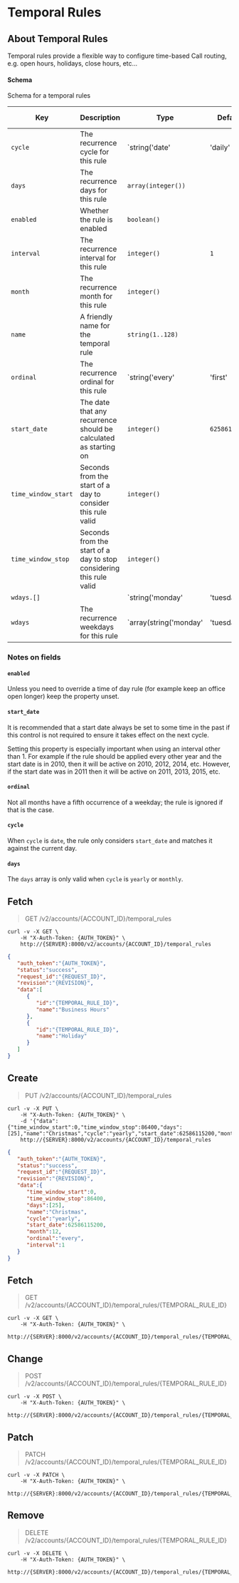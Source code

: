 # Temporal Rules

## About Temporal Rules

Temporal rules provide a flexible way to configure time-based Call routing, e.g. open hours, holidays, close hours, etc...

#### Schema

Schema for a temporal rules



Key | Description | Type | Default | Required | Support Level
--- | ----------- | ---- | ------- | -------- | -------------
`cycle` | The recurrence cycle for this rule | `string('date' | 'daily' | 'weekly' | 'monthly' | 'yearly')` |   | `true` | `supported`
`days` | The recurrence days for this rule | `array(integer())` |   | `false` | `supported`
`enabled` | Whether the rule is enabled | `boolean()` |   | `false` |  
`interval` | The recurrence interval for this rule | `integer()` | `1` | `false` | `supported`
`month` | The recurrence month for this rule | `integer()` |   | `false` | `supported`
`name` | A friendly name for the temporal rule | `string(1..128)` |   | `true` | `supported`
`ordinal` | The recurrence ordinal for this rule | `string('every' | 'first' | 'second' | 'third' | 'fourth' | 'fifth' | 'last')` |   | `false` | `supported`
`start_date` | The date that any recurrence should be calculated as starting on | `integer()` | `62586115200` | `false` | `supported`
`time_window_start` | Seconds from the start of a day to consider this rule valid | `integer()` |   | `false` | `supported`
`time_window_stop` | Seconds from the start of a day to stop considering this rule valid | `integer()` |   | `false` | `supported`
`wdays.[]` |   | `string('monday' | 'tuesday' | 'wednesday' | 'wensday' | 'thursday' | 'friday' | 'saturday' | 'sunday')` |   | `false` | `supported`
`wdays` | The recurrence weekdays for this rule | `array(string('monday' | 'tuesday' | 'wednesday' | 'wensday' | 'thursday' | 'friday' | 'saturday' | 'sunday'))` |   | `false` | `supported`



### Notes on fields

#### `enabled`

Unless you need to override a time of day rule (for example keep an office open longer) keep the property unset.

#### `start_date`

It is recommended that a start date always be set to some time in the past if this control is not required to ensure it takes effect on the next cycle.

Setting this property is especially important when using an interval other than 1. For example if the rule should be applied every other year and the start date is in 2010, then it will be active on 2010, 2012, 2014, etc. However, if the start date was in 2011 then it will be active on 2011, 2013, 2015, etc.

#### `ordinal`

Not all months have a fifth occurrence of a weekday; the rule is ignored if that is the case.

#### `cycle`

When `cycle` is `date`, the rule only considers `start_date` and matches it against the current day.

#### `days`

The `days` array is only valid when `cycle` is `yearly` or `monthly`.

## Fetch

> GET /v2/accounts/{ACCOUNT_ID}/temporal_rules

```shell
curl -v -X GET \
    -H "X-Auth-Token: {AUTH_TOKEN}" \
    http://{SERVER}:8000/v2/accounts/{ACCOUNT_ID}/temporal_rules
```
```json
{
   "auth_token":"{AUTH_TOKEN}",
   "status":"success",
   "request_id":"{REQUEST_ID}",
   "revision":"{REVISION}",
   "data":[
      {
         "id":"{TEMPORAL_RULE_ID}",
         "name":"Business Hours"
      },
      {
         "id":"{TEMPORAL_RULE_ID}",
         "name":"Holiday"
      }
   ]
}
```

## Create

> PUT /v2/accounts/{ACCOUNT_ID}/temporal_rules

```shell
curl -v -X PUT \
    -H "X-Auth-Token: {AUTH_TOKEN}" \
    -d '{"data":{"time_window_start":0,"time_window_stop":86400,"days":[25],"name":"Christmas","cycle":"yearly","start_date":62586115200,"month":12,"ordinal":"every","interval":1}}'
    http://{SERVER}:8000/v2/accounts/{ACCOUNT_ID}/temporal_rules
```
```json
{
   "auth_token":"{AUTH_TOKEN}",
   "status":"success",
   "request_id":"{REQUEST_ID}",
   "revision":"{REVISION}",
   "data":{
      "time_window_start":0,
      "time_window_stop":86400,
      "days":[25],
      "name":"Christmas",
      "cycle":"yearly",
      "start_date":62586115200,
      "month":12,
      "ordinal":"every",
      "interval":1
   }
}
```

## Fetch

> GET /v2/accounts/{ACCOUNT_ID}/temporal_rules/{TEMPORAL_RULE_ID}

```shell
curl -v -X GET \
    -H "X-Auth-Token: {AUTH_TOKEN}" \
    http://{SERVER}:8000/v2/accounts/{ACCOUNT_ID}/temporal_rules/{TEMPORAL_RULE_ID}
```

## Change

> POST /v2/accounts/{ACCOUNT_ID}/temporal_rules/{TEMPORAL_RULE_ID}

```shell
curl -v -X POST \
    -H "X-Auth-Token: {AUTH_TOKEN}" \
    http://{SERVER}:8000/v2/accounts/{ACCOUNT_ID}/temporal_rules/{TEMPORAL_RULE_ID}
```

## Patch

> PATCH /v2/accounts/{ACCOUNT_ID}/temporal_rules/{TEMPORAL_RULE_ID}

```shell
curl -v -X PATCH \
    -H "X-Auth-Token: {AUTH_TOKEN}" \
    http://{SERVER}:8000/v2/accounts/{ACCOUNT_ID}/temporal_rules/{TEMPORAL_RULE_ID}
```

## Remove

> DELETE /v2/accounts/{ACCOUNT_ID}/temporal_rules/{TEMPORAL_RULE_ID}

```shell
curl -v -X DELETE \
    -H "X-Auth-Token: {AUTH_TOKEN}" \
    http://{SERVER}:8000/v2/accounts/{ACCOUNT_ID}/temporal_rules/{TEMPORAL_RULE_ID}
```
